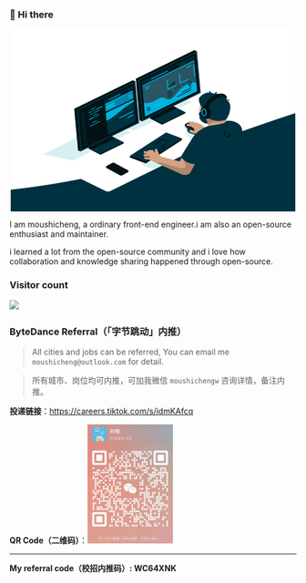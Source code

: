 ### 👋 Hi there

<div align="center">
  <img align="center" alt="GIF" src="https://github.com/moushicheng/moushicheng/blob/master/code.gif?raw=true" width="500" height="320" />
</div>

I am moushicheng, a ordinary front-end engineer.i am also an open-source enthusiast and maintainer.

i learned a lot from the open-source community and i love how collaboration and knowledge sharing happened through open-source.

### Visitor count

<img src="https://profile-counter.glitch.me/moushicheng/count.svg" />

### ByteDance Referral（「字节跳动」内推）

> All cities and jobs can be referred, You can email me `moushicheng@outlook.com` for detail.

> 所有城市、岗位均可内推，可加我微信 `moushichengw` 咨询详情，备注内推。

**投递链接**：https://careers.tiktok.com/s/idmKAfcq

**QR Code（二维码）**：<img src="/qrcode.png" width="150">

---

**My referral code（校招内推码）: WC64XNK**
